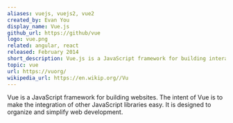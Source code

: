 ```yaml
---
aliases: vuejs, vuejs2, vue2
created_by: Evan You
display_name: Vue.js
github_url: https://github/vue
logo: vue.png
related: angular, react
released: February 2014
short_description: Vue.js is a JavaScript framework for building interactive web applications.
topic: vue
url: https://vuorg/
wikipedia_url: https://en.wikip.org//Vu
---
```

Vue is a JavaScript framework for building websites. The intent of Vue is to make the integration of other JavaScript libraries easy. It is designed to organize and simplify web development.
